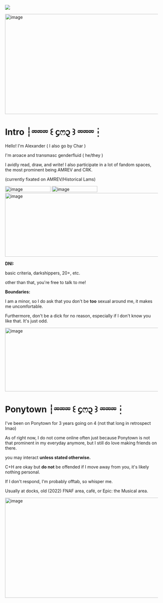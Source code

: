 

![](https://komarev.com/ghpvc/?username=Alexander-Laurens&style=for-the-badge&color=C40A0A&label=PROFILE+VIEWS&abbreviated=true)


<img width="2048" height="330" alt="image" src="https://github.com/user-attachments/assets/5f574be9-c948-427e-abc2-6f796ca16b94" />

# Intro ┆⏔⏔⏔ ꒰ ᧔ෆ᧓ ꒱ ⏔⏔⏔┆
Hello! I'm Alexander ( I also go by Char )

I'm aroace and transmasc genderfluid ( he/they ) 

I avidly read, draw, and write! I also participate in a lot of fandom spaces, the most prominent being AMREV and CRK. 

(currently fixated on AMREV/Historical Lams)

<img width="150" height="20" alt="image" src="https://github.com/user-attachments/assets/cd3bbfd2-6bcd-493c-82df-62acb207006a" />
<img width="150" height="20" alt="image" src="https://github.com/user-attachments/assets/50f7d338-08e3-44a4-ad52-497413cf3fea" />

<img width="2048" height="210" alt="image" src="https://github.com/user-attachments/assets/4aff6e37-c31e-4265-90f2-2d7700e8440d" />


**DNI:**

basic criteria, darkshippers, 20+, etc. 

other than that, you're free to talk to me!

**Boundaries:**

I am a minor, so I do ask that you don't be **too** sexual around me, it makes me uncomfortable.

Furthermore, don't be a dick for no reason, especially if I don't know you like that. It's just odd.

<img width="2048" height="210" alt="image" src="https://github.com/user-attachments/assets/4aff6e37-c31e-4265-90f2-2d7700e8440d" />


# Ponytown ┆⏔⏔⏔ ꒰ ᧔ෆ᧓ ꒱ ⏔⏔⏔┆

I've been on Ponytown for 3 years going on 4 (not that long in retrospect lmao)

As of right now, I do not come online often just because Ponytown is not that prominent in my everyday anymore, but I still do love making friends on there.


you may interact **unless stated otherwise.**

C+H are okay but **do not** be offended if I move away from you, it's likely nothing personal.

If I don't respond, I'm probably offtab, so whisper me.

Usually at docks, old (2022) FNAF area, café, or Epic: the Musical area.

<img width="2048" height="330" alt="image" src="https://github.com/user-attachments/assets/5ea026d4-1590-4dbe-9ccf-3643135ce0d9" />


